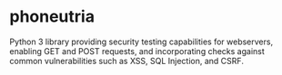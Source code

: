 # phoneutria
Python 3 library providing security testing capabilities for webservers, enabling GET and POST requests, and incorporating checks against common vulnerabilities such as XSS, SQL Injection, and CSRF.
